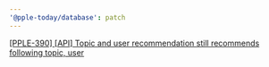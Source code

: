```yaml
---
'@pple-today/database': patch
---
```


[[PPLE-390] [API] Topic and user recommendation still recommends following topic, user](https://linear.app/snts/issue/PPLE-390/api-topic-and-user-recommendation-still-recommends-following-topic)
